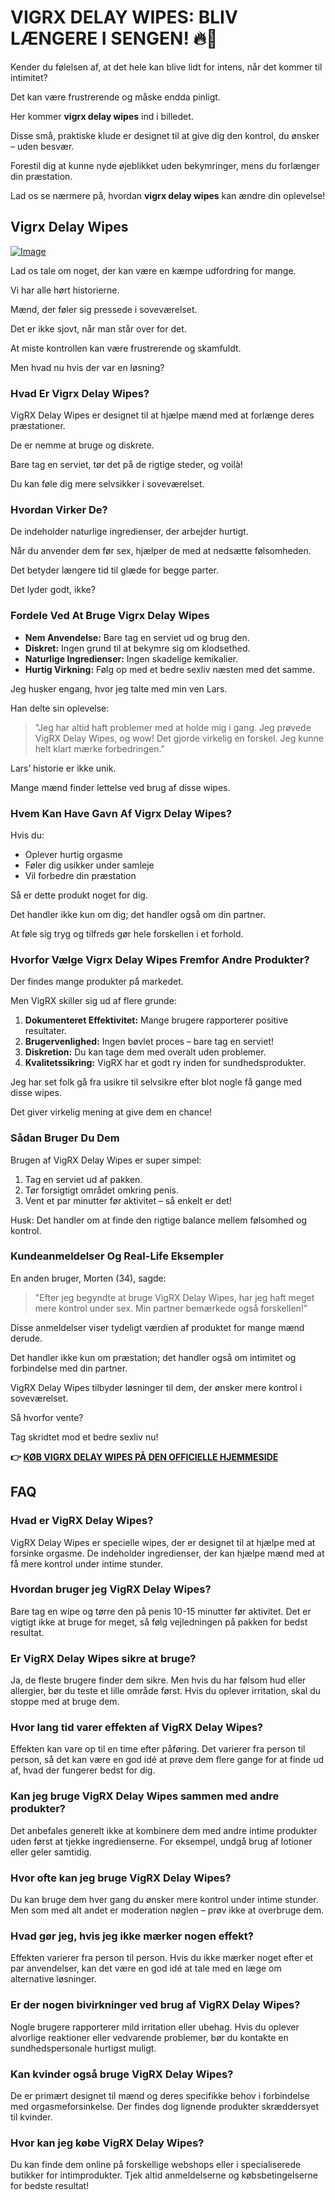 # VIGRX DELAY WIPES: BLIV LÆNGERE I SENGEN! 🔥💪

Kender du følelsen af, at det hele kan blive lidt for intens, når det kommer til intimitet? 

Det kan være frustrerende og måske endda pinligt. 

Her kommer **vigrx delay wipes** ind i billedet. 

Disse små, praktiske klude er designet til at give dig den kontrol, du ønsker – uden besvær. 

Forestil dig at kunne nyde øjeblikket uden bekymringer, mens du forlænger din præstation. 

Lad os se nærmere på, hvordan **vigrx delay wipes** kan ændre din oplevelse!

## Vigrx Delay Wipes

[![Image](https://www2.sellhealth.com/136/vigrx_delay_wipes_300x250-v3.png)](https://gchaffi.com/7JfqWMnU)

Lad os tale om noget, der kan være en kæmpe udfordring for mange.

Vi har alle hørt historierne. 

Mænd, der føler sig pressede i soveværelset. 

Det er ikke sjovt, når man står over for det. 

At miste kontrollen kan være frustrerende og skamfuldt.

Men hvad nu hvis der var en løsning?

### Hvad Er Vigrx Delay Wipes?

VigRX Delay Wipes er designet til at hjælpe mænd med at forlænge deres præstationer.

De er nemme at bruge og diskrete.

Bare tag en serviet, tør det på de rigtige steder, og voilà!

Du kan føle dig mere selvsikker i soveværelset.

### Hvordan Virker De?

De indeholder naturlige ingredienser, der arbejder hurtigt.

Når du anvender dem før sex, hjælper de med at nedsætte følsomheden.

Det betyder længere tid til glæde for begge parter.

Det lyder godt, ikke?

### Fordele Ved At Bruge Vigrx Delay Wipes

- **Nem Anvendelse:** Bare tag en serviet ud og brug den.
- **Diskret:** Ingen grund til at bekymre sig om klodsethed.
- **Naturlige Ingredienser:** Ingen skadelige kemikalier.
- **Hurtig Virkning:** Følg op med et bedre sexliv næsten med det samme.

Jeg husker engang, hvor jeg talte med min ven Lars. 

Han delte sin oplevelse:

> "Jeg har altid haft problemer med at holde mig i gang. Jeg prøvede VigRX Delay Wipes, og wow! Det gjorde virkelig en forskel. Jeg kunne helt klart mærke forbedringen."

Lars’ historie er ikke unik. 

Mange mænd finder lettelse ved brug af disse wipes.

### Hvem Kan Have Gavn Af Vigrx Delay Wipes?

Hvis du:

- Oplever hurtig orgasme
- Føler dig usikker under samleje
- Vil forbedre din præstation

Så er dette produkt noget for dig.

Det handler ikke kun om dig; det handler også om din partner. 

At føle sig tryg og tilfreds gør hele forskellen i et forhold.

### Hvorfor Vælge Vigrx Delay Wipes Fremfor Andre Produkter?

Der findes mange produkter på markedet. 

Men VigRX skiller sig ud af flere grunde:

1. **Dokumenteret Effektivitet:** Mange brugere rapporterer positive resultater.
2. **Brugervenlighed:** Ingen bøvlet proces – bare tag en serviet!
3. **Diskretion:** Du kan tage dem med overalt uden problemer.
4. **Kvalitetssikring:** VigRX har et godt ry inden for sundhedsprodukter.

Jeg har set folk gå fra usikre til selvsikre efter blot nogle få gange med disse wipes.

Det giver virkelig mening at give dem en chance!

### Sådan Bruger Du Dem

Brugen af VigRX Delay Wipes er super simpel:

1. Tag en serviet ud af pakken.
2. Tør forsigtigt området omkring penis.
3. Vent et par minutter før aktivitet – så enkelt er det!

Husk: Det handler om at finde den rigtige balance mellem følsomhed og kontrol.

### Kundeanmeldelser Og Real-Life Eksempler

En anden bruger, Morten (34), sagde:

> "Efter jeg begyndte at bruge VigRX Delay Wipes, har jeg haft meget mere kontrol under sex. Min partner bemærkede også forskellen!"

Disse anmeldelser viser tydeligt værdien af produktet for mange mænd derude.

Det handler ikke kun om præstation; det handler også om intimitet og forbindelse med din partner.


VigRX Delay Wipes tilbyder løsninger til dem, der ønsker mere kontrol i soveværelset.


Så hvorfor vente? 


Tag skridtet mod et bedre sexliv nu!



**👉 [KØB VIGRX DELAY WIPES PÅ DEN OFFICIELLE HJEMMESIDE](https://gchaffi.com/7JfqWMnU)**

## FAQ

### Hvad er VigRX Delay Wipes?
VigRX Delay Wipes er specielle wipes, der er designet til at hjælpe med at forsinke orgasme. De indeholder ingredienser, der kan hjælpe mænd med at få mere kontrol under intime stunder.

### Hvordan bruger jeg VigRX Delay Wipes?
Bare tag en wipe og tørre den på penis 10-15 minutter før aktivitet. Det er vigtigt ikke at bruge for meget, så følg vejledningen på pakken for bedst resultat.

### Er VigRX Delay Wipes sikre at bruge?
Ja, de fleste brugere finder dem sikre. Men hvis du har følsom hud eller allergier, bør du teste et lille område først. Hvis du oplever irritation, skal du stoppe med at bruge dem.

### Hvor lang tid varer effekten af VigRX Delay Wipes?
Effekten kan vare op til en time efter påføring. Det varierer fra person til person, så det kan være en god idé at prøve dem flere gange for at finde ud af, hvad der fungerer bedst for dig.

### Kan jeg bruge VigRX Delay Wipes sammen med andre produkter?
Det anbefales generelt ikke at kombinere dem med andre intime produkter uden først at tjekke ingredienserne. For eksempel, undgå brug af lotioner eller geler samtidig.

### Hvor ofte kan jeg bruge VigRX Delay Wipes?
Du kan bruge dem hver gang du ønsker mere kontrol under intime stunder. Men som med alt andet er moderation nøglen – prøv ikke at overbruge dem.

### Hvad gør jeg, hvis jeg ikke mærker nogen effekt?
Effekten varierer fra person til person. Hvis du ikke mærker noget efter et par anvendelser, kan det være en god idé at tale med en læge om alternative løsninger.

### Er der nogen bivirkninger ved brug af VigRX Delay Wipes?
Nogle brugere rapporterer mild irritation eller ubehag. Hvis du oplever alvorlige reaktioner eller vedvarende problemer, bør du kontakte en sundhedspersonale hurtigst muligt.

### Kan kvinder også bruge VigRX Delay Wipes?
De er primært designet til mænd og deres specifikke behov i forbindelse med orgasmeforsinkelse. Der findes dog lignende produkter skræddersyet til kvinder.

### Hvor kan jeg købe VigRX Delay Wipes?
Du kan finde dem online på forskellige webshops eller i specialiserede butikker for intimprodukter. Tjek altid anmeldelserne og købsbetingelserne for bedste resultat!
